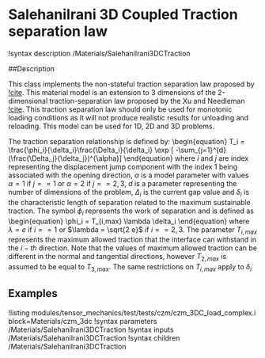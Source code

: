 # SalehaniIrani 3D Coupled Traction separation law

!syntax description /Materials/SalehaniIrani3DCTraction

##Description

This class implements the non-stateful traction separation law proposed by [!cite](salehani2018coupled).
This material model is an extension to 3 dimensions of the 2-dimensional traction-separation law proposed by the Xu and Needleman [!cite](xu1993void).
This traction separation law should only be used for monotonic loading conditions as it will not produce realistic results for unloading and reloading.
This model can be used for 1D, 2D and 3D problems.


The traction separation relationship is defined by:
\begin{equation}
T_i = \frac{\phi_i}{\delta_i}\frac{\Delta_i}{\delta_i} \exp [ -\sum_{j=1}^{d}(\frac{\Delta_j}{\delta_j})^{\alpha}]
\end{equation}
where $i$ and $j$ are index representing the displacement jump component with the index 1 being associated with the opening direction, $\alpha$ is a model parameter with values
 $\alpha = 1$ if $j==1$ or $\alpha = 2$ if $j == 2,3$, $d$ is a parameter representing the number of dimensions of the problem, $\Delta_i$ is the current gap value and $\delta_i$ is the characteristic length of separation related to the maximum sustainable traction.
The symbol $\phi_i$ represents the work of separation and is defined as
\begin{equation}
\phi_i = T_{i,max} \lambda \delta_i
\end{equation}
where $\lambda = e$ if $i==1$ or $\lambda = \sqrt{2 e}$ if $i == 2,3$. The parameter $T_{i,max}$ represents the maximum allowed traction that the interface can withstand in the $i-th$ direction. Note that the values of maximum allowed traction can be different in the normal and tangential directions, however $T_{2,max}$ is assumed to be equal to $T_{3,max}$. The same restrictions on $T_{i,max}$ apply to $\delta_i$


## Examples

!listing modules/tensor_mechanics/test/tests/czm/czm_3DC_load_complex.i block=Materials/czm_3dc
!syntax parameters /Materials/SalehaniIrani3DCTraction
!syntax inputs /Materials/SalehaniIrani3DCTraction
!syntax children /Materials/SalehaniIrani3DCTraction
